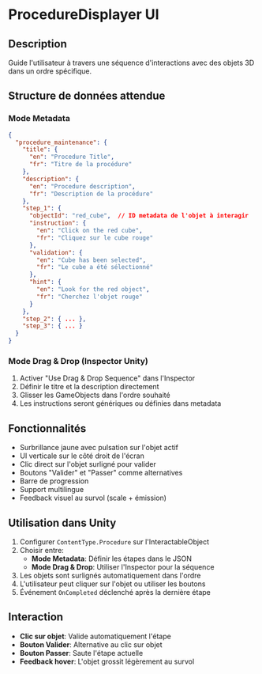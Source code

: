 # ProcedureDisplayer UI

## Description
Guide l'utilisateur à travers une séquence d'interactions avec des objets 3D dans un ordre spécifique.

## Structure de données attendue

### Mode Metadata
```json
{
  "procedure_maintenance": {
    "title": {
      "en": "Procedure Title",
      "fr": "Titre de la procédure"
    },
    "description": {
      "en": "Procedure description",
      "fr": "Description de la procédure"
    },
    "step_1": {
      "objectId": "red_cube",  // ID metadata de l'objet à interagir
      "instruction": {
        "en": "Click on the red cube",
        "fr": "Cliquez sur le cube rouge"
      },
      "validation": {
        "en": "Cube has been selected",
        "fr": "Le cube a été sélectionné"
      },
      "hint": {
        "en": "Look for the red object",
        "fr": "Cherchez l'objet rouge"
      }
    },
    "step_2": { ... },
    "step_3": { ... }
  }
}
```

### Mode Drag & Drop (Inspector Unity)
1. Activer "Use Drag & Drop Sequence" dans l'Inspector
2. Définir le titre et la description directement
3. Glisser les GameObjects dans l'ordre souhaité
4. Les instructions seront génériques ou définies dans metadata

## Fonctionnalités
- Surbrillance jaune avec pulsation sur l'objet actif
- UI verticale sur le côté droit de l'écran
- Clic direct sur l'objet surligné pour valider
- Boutons "Valider" et "Passer" comme alternatives
- Barre de progression
- Support multilingue
- Feedback visuel au survol (scale + émission)

## Utilisation dans Unity
1. Configurer `ContentType.Procedure` sur l'InteractableObject
2. Choisir entre:
   - **Mode Metadata**: Définir les étapes dans le JSON
   - **Mode Drag & Drop**: Utiliser l'Inspector pour la séquence
3. Les objets sont surlignés automatiquement dans l'ordre
4. L'utilisateur peut cliquer sur l'objet ou utiliser les boutons
5. Événement `OnCompleted` déclenché après la dernière étape

## Interaction
- **Clic sur objet**: Valide automatiquement l'étape
- **Bouton Valider**: Alternative au clic sur objet
- **Bouton Passer**: Saute l'étape actuelle
- **Feedback hover**: L'objet grossit légèrement au survol